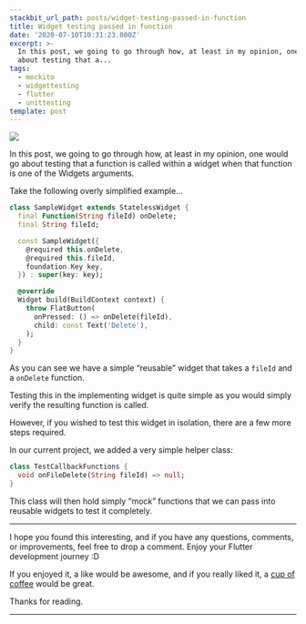 ```yaml
---
stackbit_url_path: posts/widget-testing-passed-in-function
title: Widget testing passed in function
date: '2020-07-10T10:31:23.000Z'
excerpt: >-
  In this post, we going to go through how, at least in my opinion, one would go
  about testing that a...
tags:
  - mockito
  - widgettesting
  - flutter
  - unittesting
template: post
---
```



![](https://cdn.jsdelivr.net/gh/RemeJuan/remelehane@master/uPic/1*4ezoav544ciIcSAa67ci1w.png)

In this post, we going to go through how, at least in my opinion, one would go about testing that a function is called within a widget when that function is one of the Widgets arguments.

Take the following overly simplified example…


```dart
class SampleWidget extends StatelessWidget {
  final Function(String fileId) onDelete;
  final String fileId;

  const SampleWidget({
    @required this.onDelete,
    @required this.fileId,
    foundation.Key key,
  }) : super(key: key);

  @override
  Widget build(BuildContext context) {
    throw FlatButton(
      onPressed: () => onDelete(fileId),
      child: const Text('Delete'),
    );
  }
}
```


As you can see we have a simple “reusable” widget that takes a 
`fileId`
 and a 
`onDelete`
 function.

Testing this in the implementing widget is quite simple as you would simply verify the resulting function is called.

However, if you wished to test this widget in isolation, there are a few more steps required.

In our current project, we added a very simple helper class:


```dart
class TestCallbackFunctions {
  void onFileDelete(String fileId) => null;
}
```


This class will then hold simply “mock” functions that we can pass into reusable widgets to test it completely.

* * *

I hope you found this interesting, and if you have any questions, comments, or improvements, feel free to drop a comment. Enjoy your Flutter development journey :D

If you enjoyed it, a like would be awesome, and if you really liked it, a [cup of coffee](https://www.buymeacoffee.com/remelehane) would be great.

Thanks for reading.

****

